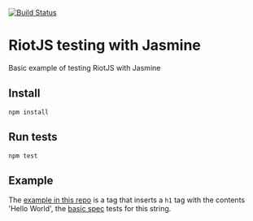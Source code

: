 [![Build Status](https://travis-ci.org/dp-lewis/riot-testing-jasmine.svg?branch=master)](https://travis-ci.org/dp-lewis/riot-testing-jasmine)

# RiotJS testing with Jasmine

Basic example of testing RiotJS with Jasmine

## Install

`npm install`

## Run tests

`npm test`

## Example

The [example in this repo](./tags/hello-world.tag) is a tag that inserts a `h1` tag with the contents 'Hello World', the [basic spec](./test/hello-worldSpec.js) tests for this string.

